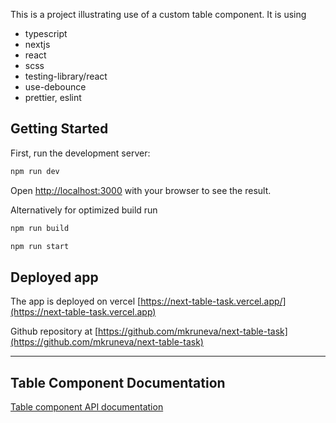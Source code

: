 This is a project illustrating use of a custom table component.
It is using

- typescript
- nextjs
- react
- scss
- testing-library/react
- use-debounce
- prettier, eslint

## Getting Started

First, run the development server:

```bash
npm run dev
```

Open [http://localhost:3000](http://localhost:3000) with your browser to see the result.

Alternatively for optimized build run

```bash
npm run build
```

```bash
npm run start
```

## Deployed app

The app is deployed on vercel [https://next-table-task.vercel.app/](https://next-table-task.vercel.app)

Github repository at [https://github.com/mkruneva/next-table-task](https://github.com/mkruneva/next-table-task)

---

## Table Component Documentation

[Table component API documentation](/Table_component_API.md)

